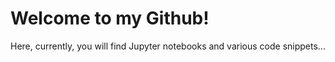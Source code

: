 # Welcome to my Github!

Here, currently, you will find Jupyter notebooks and various code snippets...
